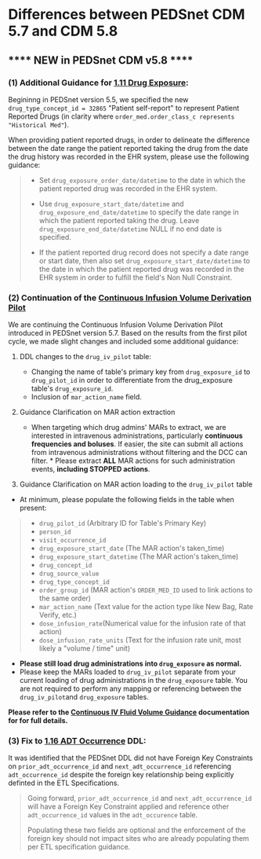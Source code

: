 # Differences between PEDSnet CDM 5.7 and CDM 5.8

## **** NEW in PEDSnet CDM v5.8 ****

### (1) Additional Guidance for [1.11 Drug Exposure](https://github.com/PEDSnet/Data_Models_Public/blob/master/PEDSnet/docs/Conventions%20Docs/v5.8_PEDSnet_CDM_ETL_Conventions.md#111-drug_exposure):

Begininng in PEDSnet version 5.5, we specified the new `drug_type_concept_id = 32865` "Patient self-report" to represent Patient Reported Drugs (in clarity where `order_med.order_class_c represents "Historical Med"`).

When providing patient reported drugs, in order to delineate the difference between the date range the patient reported taking the drug from the date the drug history was recorded in the EHR system, please use the following guidance:
> 
> * Set `drug_exposure_order_date/datetime` to the date in which the patient reported drug was recorded in the EHR system.
> 
> * Use `drug_exposure_start_date/datetime` and `drug_exposure_end_date/datetime` to specify the date range in which the patient reported taking the drug. Leave `drug_exposure_end_date/datetime` NULL if no end date is specified.
> 
> * If the patient reported drug record does not specify a date range or start date, then also set `drug_exposure_start_date/datetime` to the date in which the patient reported drug was recorded in the EHR system in order to fulfill the field's Non Null Constraint.

### (2) Continuation of the [Continuous Infusion Volume Derivation Pilot](https://github.com/PEDSnet/Data_Models_Public/blob/master/PEDSnet/docs/Codesets%20%26%20Additional%20Guidance/Continuous%20IV%20Fluid%20Volume%20Guidance.md)

We are continuing the Continuous Infusion Volume Derivation Pilot introduced in PEDSnet version 5.7. Based on the results from the first pilot cycle, we made slight changes and included some additional guidance:

1. DDL changes to the `drug_iv_pilot` table:
	* Changing the name of table's primary key from `drug_exposure_id` to `drug_pilot_id` in order to differentiate from the drug_exposure table's `drug_exposure_id`.
	* Inclusion of `mar_action_name` field. 

2. Guidance Clarification on MAR action extraction
	* When targeting which drug admins' MARs to extract, we are interested in intravenous administrations, particularly **continuous frequencies and boluses**. If easier, the site can submit all actions from intravenous administrations without filtering and the DCC can filter.	* Please extract **ALL** MAR actions for such administration events, **including STOPPED actions**.

3. Guidance Clarification on MAR action loading to the `drug_iv_pilot` table
 
 * At minimum, please populate the following fields in the table when present:

> * `drug_pilot_id` (Arbitrary ID for Table's Primary Key)
> * `person_id`
> * `visit_occurrence_id`
> * `drug_exposure_start_date` (The MAR action's taken_time)
> * `drug_exposure_start_datetime` (The MAR action's taken_time)
> * `drug_concept_id`
> * `drug_source_value`
> * `drug_type_concept_id`
> * `order_group_id` (MAR action's `ORDER_MED_ID` used to link actions to the same order)
> * `mar_action_name` (Text value for the action type like New Bag, Rate Verify, etc.)
> * `dose_infusion_rate`(Numerical value for the infusion rate of that action)
> * `dose_infusion_rate_units` (Text for the infusion rate unit, most likely a "volume / time" unit)

* **Please still load drug administrations into `drug_exposure` as normal.** 
* Please keep the MARs loaded to `drug_iv_pilot` separate from your current loading of drug administrations in the `drug_exposure` table. You are not required to perform any mapping or referencing between the `drug_iv_pilot`and `drug_exposure` tables.

**Please refer to the [Continuous IV Fluid Volume Guidance](https://github.com/PEDSnet/Data_Models_Public/blob/master/PEDSnet/docs/Codesets%20%26%20Additional%20Guidance/Continuous%20IV%20Fluid%20Volume%20Guidance.md) documentation for for full details.**


### (3) Fix to [1.16 ADT Occurrence](https://github.com/PEDSnet/Data_Models_Public/blob/master/PEDSnet/docs/Conventions%20Docs/v5.8_PEDSnet_CDM_ETL_Conventions.md#116-adt_occurrence) DDL:

It was identified that the PEDSnet DDL did not have Foreign Key Constraints on `prior_adt_occurrence_id` and `next_adt_occurrence_id` referencing `adt_occurrence_id` despite the foreign key relationship being explicitly definted in the ETL Specifications.
> 
> Going forward, `prior_adt_occurrence_id` and `next_adt_occurrence_id` will have a Foreign Key Constraint applied and reference other `adt_occurrence_id` values in the `adt_occurence` table.
> 
> Populating these two fields are optional and the enforcement of the foreign key should not impact sites who are already populating them per ETL specification guidance.